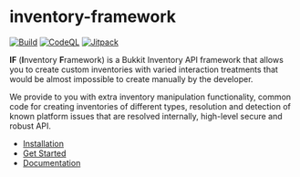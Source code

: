 # inventory-framework

[![Build](https://github.com/DevNatan/inventory-framework/actions/workflows/build.yml/badge.svg)](https://github.com/DevNatan/inventory-framework/actions/workflows/build.yml)
[![CodeQL](https://github.com/DevNatan/inventory-framework/actions/workflows/codeql-analysis.yml/badge.svg)](https://github.com/DevNatan/inventory-framework/actions/workflows/codeql-analysis.yml)
[![Jitpack](https://jitpack.io/v/DevNatan/inventory-framework.svg)](https://jitpack.io/#DevNatan/inventory-framework)

**IF** (**I**nventory **F**ramework) is a Bukkit Inventory API framework that allows you to create custom inventories
with varied interaction treatments that would be almost impossible to create manually by the developer.

We provide to you with extra inventory manipulation functionality, common code for creating inventories of different types,
resolution and detection of known platform issues that are resolved internally, high-level secure and robust API.

* [Installation](https://github.com/DevNatan/inventory-framework/wiki/Installation)
* [Get Started](https://github.com/DevNatan/inventory-framework/wiki/Getting-Started)
* [Documentation](https://github.com/DevNatan/inventory-framework/wiki)